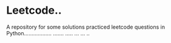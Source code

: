 # Leetcode..
A repository for some solutions practiced leetcode questions in Python.................. ....... ..... ... ...
..
